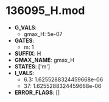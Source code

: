 # 136095_H.mod

- **G_VALS**:
  - gmax_H: 5e-07
- **GATES**:
  - m: 1
- **SUFFIX**: H
- **GMAX_NAME**: gmax_H
- **STATES**: ['m']
- **I_VALS**:
  - 6.3: 1.6255288324459668e-06
  - 37: 1.6255288324459668e-06
- **ERROR_FLAGS**: []
